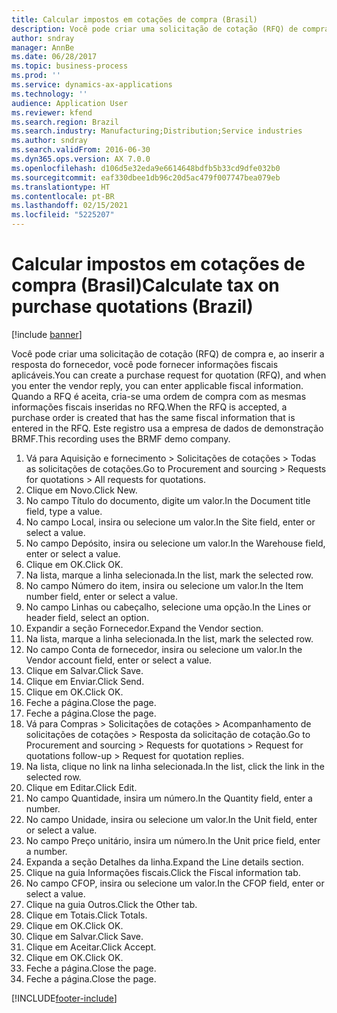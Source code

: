 ```yaml
---
title: Calcular impostos em cotações de compra (Brasil)
description: Você pode criar uma solicitação de cotação (RFQ) de compra e, ao inserir a resposta do fornecedor, você pode fornecer informações fiscais aplicáveis.
author: sndray
manager: AnnBe
ms.date: 06/28/2017
ms.topic: business-process
ms.prod: ''
ms.service: dynamics-ax-applications
ms.technology: ''
audience: Application User
ms.reviewer: kfend
ms.search.region: Brazil
ms.search.industry: Manufacturing;Distribution;Service industries
ms.author: sndray
ms.search.validFrom: 2016-06-30
ms.dyn365.ops.version: AX 7.0.0
ms.openlocfilehash: d106d5e32eda9e6614648bdfb5b33cd9dfe032b0
ms.sourcegitcommit: eaf330dbee1db96c20d5ac479f007747bea079eb
ms.translationtype: HT
ms.contentlocale: pt-BR
ms.lasthandoff: 02/15/2021
ms.locfileid: "5225207"
---
```

# <a name="calculate-tax-on-purchase-quotations-brazil"></a><span data-ttu-id="623c6-103">Calcular impostos em cotações de compra (Brasil)</span><span class="sxs-lookup"><span data-stu-id="623c6-103">Calculate tax on purchase quotations (Brazil)</span></span>

[!include [banner](../../includes/banner.md)]

<span data-ttu-id="623c6-104">Você pode criar uma solicitação de cotação (RFQ) de compra e, ao inserir a resposta do fornecedor, você pode fornecer informações fiscais aplicáveis.</span><span class="sxs-lookup"><span data-stu-id="623c6-104">You can create a purchase request for quotation (RFQ), and when you enter the vendor reply, you can enter applicable fiscal information.</span></span> <span data-ttu-id="623c6-105">Quando a RFQ é aceita, cria-se uma ordem de compra com as mesmas informações fiscais inseridas no RFQ.</span><span class="sxs-lookup"><span data-stu-id="623c6-105">When the RFQ is accepted, a purchase order is created that has the same fiscal information that is entered in the RFQ.</span></span> <span data-ttu-id="623c6-106">Este registro usa a empresa de dados de demonstração BRMF.</span><span class="sxs-lookup"><span data-stu-id="623c6-106">This recording uses the BRMF demo company.</span></span>

1. <span data-ttu-id="623c6-107">Vá para Aquisição e fornecimento > Solicitações de cotações > Todas as solicitações de cotações.</span><span class="sxs-lookup"><span data-stu-id="623c6-107">Go to Procurement and sourcing > Requests for quotations > All requests for quotations.</span></span>
2. <span data-ttu-id="623c6-108">Clique em Novo.</span><span class="sxs-lookup"><span data-stu-id="623c6-108">Click New.</span></span>
3. <span data-ttu-id="623c6-109">No campo Título do documento, digite um valor.</span><span class="sxs-lookup"><span data-stu-id="623c6-109">In the Document title field, type a value.</span></span>
4. <span data-ttu-id="623c6-110">No campo Local, insira ou selecione um valor.</span><span class="sxs-lookup"><span data-stu-id="623c6-110">In the Site field, enter or select a value.</span></span>
5. <span data-ttu-id="623c6-111">No campo Depósito, insira ou selecione um valor.</span><span class="sxs-lookup"><span data-stu-id="623c6-111">In the Warehouse field, enter or select a value.</span></span>
6. <span data-ttu-id="623c6-112">Clique em OK.</span><span class="sxs-lookup"><span data-stu-id="623c6-112">Click OK.</span></span>
7. <span data-ttu-id="623c6-113">Na lista, marque a linha selecionada.</span><span class="sxs-lookup"><span data-stu-id="623c6-113">In the list, mark the selected row.</span></span>
8. <span data-ttu-id="623c6-114">No campo Número do item, insira ou selecione um valor.</span><span class="sxs-lookup"><span data-stu-id="623c6-114">In the Item number field, enter or select a value.</span></span>
9. <span data-ttu-id="623c6-115">No campo Linhas ou cabeçalho, selecione uma opção.</span><span class="sxs-lookup"><span data-stu-id="623c6-115">In the Lines or header field, select an option.</span></span>
10. <span data-ttu-id="623c6-116">Expandir a seção Fornecedor.</span><span class="sxs-lookup"><span data-stu-id="623c6-116">Expand the Vendor section.</span></span>
11. <span data-ttu-id="623c6-117">Na lista, marque a linha selecionada.</span><span class="sxs-lookup"><span data-stu-id="623c6-117">In the list, mark the selected row.</span></span>
12. <span data-ttu-id="623c6-118">No campo Conta de fornecedor, insira ou selecione um valor.</span><span class="sxs-lookup"><span data-stu-id="623c6-118">In the Vendor account field, enter or select a value.</span></span>
13. <span data-ttu-id="623c6-119">Clique em Salvar.</span><span class="sxs-lookup"><span data-stu-id="623c6-119">Click Save.</span></span>
14. <span data-ttu-id="623c6-120">Clique em Enviar.</span><span class="sxs-lookup"><span data-stu-id="623c6-120">Click Send.</span></span>
15. <span data-ttu-id="623c6-121">Clique em OK.</span><span class="sxs-lookup"><span data-stu-id="623c6-121">Click OK.</span></span>
16. <span data-ttu-id="623c6-122">Feche a página.</span><span class="sxs-lookup"><span data-stu-id="623c6-122">Close the page.</span></span>
17. <span data-ttu-id="623c6-123">Feche a página.</span><span class="sxs-lookup"><span data-stu-id="623c6-123">Close the page.</span></span>
18. <span data-ttu-id="623c6-124">Vá para Compras > Solicitações de cotações > Acompanhamento de solicitações de cotações > Resposta da solicitação de cotação.</span><span class="sxs-lookup"><span data-stu-id="623c6-124">Go to Procurement and sourcing > Requests for quotations > Request for quotations follow-up > Request for quotation replies.</span></span>
19. <span data-ttu-id="623c6-125">Na lista, clique no link na linha selecionada.</span><span class="sxs-lookup"><span data-stu-id="623c6-125">In the list, click the link in the selected row.</span></span>
20. <span data-ttu-id="623c6-126">Clique em Editar.</span><span class="sxs-lookup"><span data-stu-id="623c6-126">Click Edit.</span></span>
21. <span data-ttu-id="623c6-127">No campo Quantidade, insira um número.</span><span class="sxs-lookup"><span data-stu-id="623c6-127">In the Quantity field, enter a number.</span></span>
22. <span data-ttu-id="623c6-128">No campo Unidade, insira ou selecione um valor.</span><span class="sxs-lookup"><span data-stu-id="623c6-128">In the Unit field, enter or select a value.</span></span>
23. <span data-ttu-id="623c6-129">No campo Preço unitário, insira um número.</span><span class="sxs-lookup"><span data-stu-id="623c6-129">In the Unit price field, enter a number.</span></span>
24. <span data-ttu-id="623c6-130">Expanda a seção Detalhes da linha.</span><span class="sxs-lookup"><span data-stu-id="623c6-130">Expand the Line details section.</span></span>
25. <span data-ttu-id="623c6-131">Clique na guia Informações fiscais.</span><span class="sxs-lookup"><span data-stu-id="623c6-131">Click the Fiscal information tab.</span></span>
26. <span data-ttu-id="623c6-132">No campo CFOP, insira ou selecione um valor.</span><span class="sxs-lookup"><span data-stu-id="623c6-132">In the CFOP field, enter or select a value.</span></span>
27. <span data-ttu-id="623c6-133">Clique na guia Outros.</span><span class="sxs-lookup"><span data-stu-id="623c6-133">Click the Other tab.</span></span>
28. <span data-ttu-id="623c6-134">Clique em Totais.</span><span class="sxs-lookup"><span data-stu-id="623c6-134">Click Totals.</span></span>
29. <span data-ttu-id="623c6-135">Clique em OK.</span><span class="sxs-lookup"><span data-stu-id="623c6-135">Click OK.</span></span>
30. <span data-ttu-id="623c6-136">Clique em Salvar.</span><span class="sxs-lookup"><span data-stu-id="623c6-136">Click Save.</span></span>
31. <span data-ttu-id="623c6-137">Clique em Aceitar.</span><span class="sxs-lookup"><span data-stu-id="623c6-137">Click Accept.</span></span>
32. <span data-ttu-id="623c6-138">Clique em OK.</span><span class="sxs-lookup"><span data-stu-id="623c6-138">Click OK.</span></span>
33. <span data-ttu-id="623c6-139">Feche a página.</span><span class="sxs-lookup"><span data-stu-id="623c6-139">Close the page.</span></span>
34. <span data-ttu-id="623c6-140">Feche a página.</span><span class="sxs-lookup"><span data-stu-id="623c6-140">Close the page.</span></span>



[!INCLUDE[footer-include](../../../includes/footer-banner.md)]
